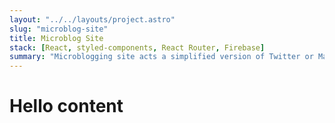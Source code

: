 ```yaml
---
layout: "../../layouts/project.astro"
slug: "microblog-site"
title: Microblog Site
stack: [React, styled-components, React Router, Firebase]
summary: "Microblogging site acts a simplified version of Twitter or Mastodon, and allows users to post, repost, like, and comment on messages. The site also allows image posts, and features user profiles where users can view different feeds, like posts, replies, media, and likes associated with that user. "
---
```


<h1> Hello content </div>
